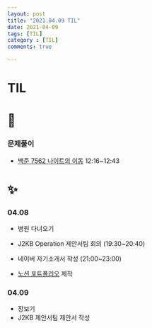 ```yaml
---
layout: post
title: "2021.04.09 TIL"
date: 2021-04-09
tags: [TIL]
category : [TIL]
comments: true

---
```


# TIL

# 🎉

### 문제풀이

- [백준 7562 나이트의 이동](https://www.acmicpc.net/problem/7562) 12:16~12:43



# ✨

### 04.08

- 병원 다녀오기

- J2KB Operation 제안서팀 회의 (19:30~20:40)
- 네이버 자기소개서 작성 (21:00~23:00)
- [노션 포트폴리오](https://www.notion.so/yelin1122/Yelin-48f340221ce54ffb82e79a3bb4d7b165) 제작

### 04.09

- 장보기
- J2KB 제안서팀 제안서 작성
